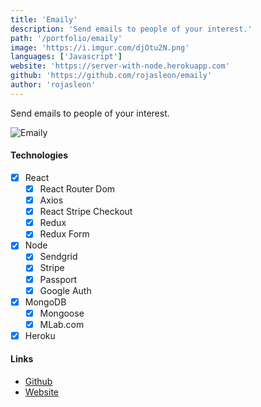 ```yaml
---
title: 'Emaily'
description: 'Send emails to people of your interest.'
path: '/portfolio/emaily'
image: 'https://i.imgur.com/djOtu2N.png'
languages: ['Javascript']
website: 'https://server-with-node.herokuapp.com'
github: 'https://github.com/rojasleon/emaily'
author: 'rojasleon'
---
```


Send emails to people of your interest.

![Emaily](https://i.imgur.com/djOtu2N.png)

#### Technologies

- [x] React
  - [x] React Router Dom
  - [x] Axios
  - [x] React Stripe Checkout
  - [x] Redux
  - [x] Redux Form
- [x] Node
  - [x] Sendgrid
  - [x] Stripe
  - [x] Passport
  - [x] Google Auth
- [x] MongoDB
  - [x] Mongoose
  - [x] MLab.com
- [x] Heroku

#### Links

- [Github](https://github.com/rojasleon/emaily 'Github')
- [Website](https://server-with-node.herokuapp.com 'Search Music')
